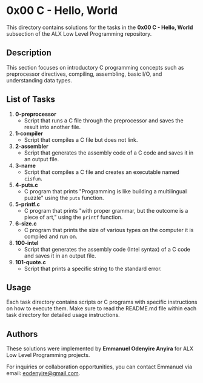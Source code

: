 # 0x00 C - Hello, World

This directory contains solutions for the tasks in the **0x00 C - Hello, World** subsection of the ALX Low Level Programming repository.

## Description

This section focuses on introductory C programming concepts such as preprocessor directives, compiling, assembling, basic I/O, and understanding data types.

## List of Tasks

1. **0-preprocessor**
    - Script that runs a C file through the preprocessor and saves the result into another file.
2. **1-compiler**
    - Script that compiles a C file but does not link.
3. **2-assembler**
    - Script that generates the assembly code of a C code and saves it in an output file.
4. **3-name**
    - Script that compiles a C file and creates an executable named `cisfun`.
5. **4-puts.c**
    - C program that prints "Programming is like building a multilingual puzzle" using the `puts` function.
6. **5-printf.c**
    - C program that prints "with proper grammar, but the outcome is a piece of art," using the `printf` function.
7. **6-size.c**
    - C program that prints the size of various types on the computer it is compiled and run on.
8. **100-intel**
    - Script that generates the assembly code (Intel syntax) of a C code and saves it in an output file.
9. **101-quote.c**
    - Script that prints a specific string to the standard error.

## Usage

Each task directory contains scripts or C programs with specific instructions on how to execute them. Make sure to read the README.md file within each task directory for detailed usage instructions.

## Authors

These solutions were implemented by **Emmanuel Odenyire Anyira** for ALX Low Level Programming projects.

For inquiries or collaboration opportunities, you can contact Emmanuel via email: eodenyire@gmail.com.

